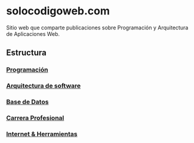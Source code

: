 # solocodigoweb.com

Sitio web que comparte publicaciones sobre Programación y Arquitectura de Aplicaciones Web.

## Estructura

### [Programación](https://github.com/Solo-Codigo-Web/solocodigoweb.com/blob/main/programming_posts.md)

### [Arquitectura de software](https://github.com/Solo-Codigo-Web/solocodigoweb.com/blob/main/software_architecture_posts.md)

### [Base de Datos](https://github.com/Solo-Codigo-Web/solocodigoweb.com/blob/main/database_posts.md)

### [Carrera Profesional](https://github.com/Solo-Codigo-Web/solocodigoweb.com/blob/main/career_posts.md)

### [Internet & Herramientas](https://github.com/Solo-Codigo-Web/solocodigoweb.com/blob/main/internet_posts.md)

